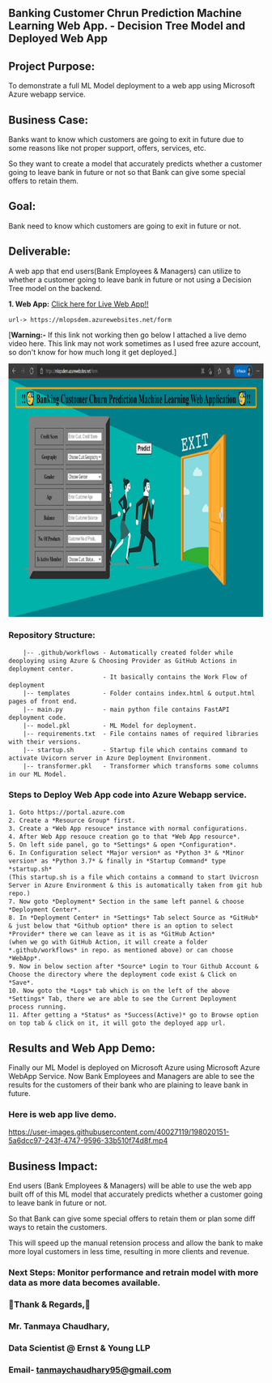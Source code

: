 
## Banking Customer Chrun Prediction Machine Learning Web App. - Decision Tree Model and Deployed Web App

## Project Purpose: 
To demonstrate a full ML Model deployment to a web app using Microsoft Azure webapp service.

## Business Case: 
Banks want to know which customers are going to exit in future due to some reasons like not proper support, offers, services, etc.

So they want to create a model that accurately predicts whether a customer going to leave bank in future or not so that Bank can give some special offers to retain them.

## Goal: 
Bank need to know which customers are going to exit in future or not. 

## Deliverable: 
A web app that end users(Bank Employees & Managers) can utilize to whether a customer going to leave bank in future or not using a Decision Tree model on the backend.

**1. Web App:** [Click here for Live Web App!!](https://mlopsdem.azurewebsites.net/form) <br/>

    url-> https://mlopsdem.azurewebsites.net/form
[**Warning:-** If this link not working then go below I attached a live demo video here.
This link may not work sometimes as I used free azure account, so don't know for how much long it get deployed.]

  <img src="Web_App_Snaps/Web_App_Front_Page.png" width="850" height="500">

### Repository Structure:
~~~~~~~
    |-- .github/workflows - Automatically created folder while deoploying using Azure & Choosing Provider as GitHub Actions in deployment center.
                          - It basically contains the Work Flow of deployment 
    |-- templates         - Folder contains index.html & output.html pages of front end. 
    |-- main.py           - main python file contains FastAPI deployment code.
    |-- model.pkl         - ML Model for deployment.
    |-- requirements.txt  - File contains names of required libraries with their versions.
    |-- startup.sh        - Startup file which contains command to activate Uvicorn server in Azure Deployment Environment.
    |-- transformer.pkl   - Transformer which transforms some columns in our ML Model.
~~~~~~~

### Steps to Deploy Web App code into Azure Webapp service.
~~~~~~~
1. Goto https://portal.azure.com
2. Create a *Resource Group* first.
3. Create a *Web App resouce* instance with normal configurations.
4. After Web App resouce creation go to that *Web App resource*.
5. On left side panel, go to *Settings* & open *Configuration*.
6. In Configuration select *Major version* as *Python 3* & *Minor version* as *Python 3.7* & finally in *Startup Command* type *startup.sh* 
(This startup.sh is a file which contains a command to start Uvicrosn Server in Azure Environment & this is automatically taken from git hub repo.)
7. Now goto *Deployment* Section in the same left pannel & choose *Deployment Center*.
8. In *Deployment Center* in *Settings* Tab select Source as *GitHub* & just below that *Github option* there is an option to select *Provider* there we can leave as it is as *GitHub Action*
(when we go with GitHub Action, it will create a folder *.github/workflows* in repo. as mentioned above) or can choose *WebApp*.
9. Now in below section after *Source* Login to Your Github Account & Choose the directory where the deployment code exist & Click on *Save*. 
10. Now goto the *Logs* tab which is on the left of the above *Settings* Tab, there we are able to see the Current Deployment process running.
11. After getting a *Status* as *Success(Active)* go to Browse option on top tab & click on it, it will goto the deployed app url.
~~~~~~~


## Results and Web App Demo: 
Finally our ML Model is deployed on Microsoft Azure using Microsoft Azure WebApp Service.
Now Bank Employees and Managers are able to see the results for the customers of their bank who are plaining to leave bank in future.

### Here is web app live demo.
https://user-images.githubusercontent.com/40027119/198020151-5a6dcc97-243f-4747-9596-33b510f74d8f.mp4

## Business Impact: 

End users (Bank Employees & Managers) will be able to use the web app built off of this ML model that accurately predicts whether a customer going to leave bank in future or not. 

So that Bank can give some special offers to retain them or plan some diff ways to retain the customers.

This will speed up the manual retension process and allow the bank to make more loyal customers in less time, resulting in more clients and revenue. 


### Next Steps: Monitor performance and retrain model with more data as more data becomes available.

### **🥳Thank & Regards,🥳**
### **Mr. Tanmaya Chaudhary,**
### **Data Scientist @ Ernst & Young LLP**
### **Email- tanmaychaudhary95@gmail.com**
